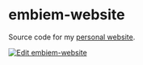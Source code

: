 # embiem-website

Source code for my [personal website](https://embiem.me/).

[![Edit embiem-website](https://codesandbox.io/static/img/play-codesandbox.svg)](https://codesandbox.io/s/github/embiem/embiem-website/tree/master/)
